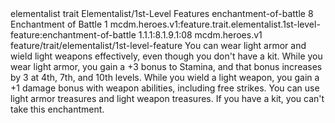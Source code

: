 <ability>
  <metadata>
    <class>elementalist</class>
    <feature_type>trait</feature_type>
    <file_dpath>Elementalist/1st-Level Features</file_dpath>
    <item_id>enchantment-of-battle</item_id>
    <item_index>8</item_index>
    <item_name>Enchantment of Battle</item_name>
    <level>1</level>
    <scc>mcdm.heroes.v1:feature.trait.elementalist.1st-level-feature:enchantment-of-battle</scc>
    <scdc>1.1.1:8.1.9.1:08</scdc>
    <source>mcdm.heroes.v1</source>
    <type>feature/trait/elementalist/1st-level-feature</type>
  </metadata>
  <effects>
    <effect type="mundane">You can wear light armor and wield light weapons effectively, even though you don&apos;t have a kit. While you wear light armor, you gain a +3 bonus to Stamina, and that bonus increases by 3 at 4th, 7th, and 10th levels. While you wield a light weapon, you gain a +1 damage bonus with weapon abilities, including free strikes. You can use light armor treasures and light weapon treasures.
If you have a kit, you can&apos;t take this enchantment.</effect>
  </effects>
</ability>
